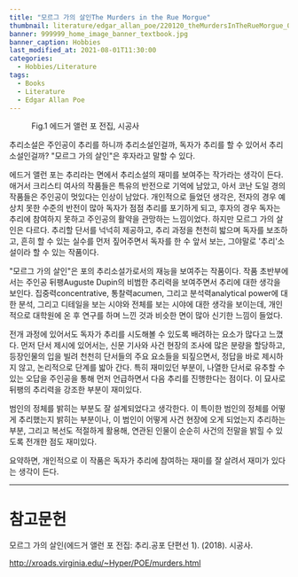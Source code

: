 ```yaml
---
title: "모르그 가의 살인The Murders in the Rue Morgue"
thumbnail: literature/edgar_allan_poe/220120_theMurdersInTheRueMorgue_00.jpg
banner: 999999_home_image_banner_textbook.jpg
banner_caption: Hobbies
last_modified_at: 2021-08-01T11:30:00
categories:
  - Hobbies/Literature
tags:
  - Books
  - Literature
  - Edgar Allan Poe
---
```


<figure class="align-center" style="width: 200px">
  <a href="/assets/images/literature/edgar_allan_poe/220120_EdgarAllanPoe_00.jpg">
  <img src="{{ site.url }}{{ site.baseurl }}/assets/images/literature/edgar_allan_poe/220120_EdgarAllanPoe_00.jpg" alt="">
  </a>
  <figcaption>
  Fig.1 에드거 앨런 포 전집, 시공사
  </figcaption>
</figure>

추리소설은 주인공이 추리를 하니까 추리소설인걸까, 독자가 추리를 할 수 있어서 추리소설인걸까? "모르그 가의 살인"은 후자라고 말할 수 있다.

에드거 앨런 포는 추리라는 면에서 추리소설의 재미를 보여주는 작가라는 생각이 든다. 애거서 크리스티 여사의 작품들은 특유의 반전으로 기억에 남았고, 아서 코난 도일 경의 작품들은 주인공이 멋있다는 인상이 남았다. 개인적으로 들었던 생각은, 전자의 경우 예상치 못한 수준의 반전이 많아 독자가 점점 추리를 포기하게 되고, 후자의 경우 독자는 추리에 참여하지 못하고 주인공의 활약을 관망하는 느낌이었다. 하지만 모르그 가의 살인은 다르다. 추리할 단서를 넉넉히 제공하고, 추리 과정을 천천히 밟으며 독자를 보조하고, 흔히 할 수 있는 실수를 먼저 짚어주면서 독자를 한 수 앞서 보는, 그야말로 '추리'소설이라 할 수 있는 작품이다.

"모르그 가의 살인"은 포의 추리소설가로서의 재능을 보여주는 작품이다. 작품 초반부에서는 주인공 뒤팽Auguste Dupin의 비범한 추리력을 보여주면서 추리에 대한 생각을 보인다. 집중력concentrative, 통찰력acumen, 그리고 분석력analytical power에 대한 분석, 그리고 디테일을 보는 시야와 전체를 보는 시야에 대한 생각을 보이는데, 개인적으로 대학원에 온 후 연구를 하며 느낀 것과 비슷한 면이 많아 신기한 느낌이 들었다.

전개 과정에 있어서도 독자가 추리를 시도해볼 수 있도록 배려하는 요소가 많다고 느꼈다. 먼저 단서 제시에 있어서는, 신문 기사와 사건 현장의 조사에 많은 분량을 할당하고, 등장인물의 입을 빌려 천천히 단서들의 주요 요소들을 되짚으면서, 정답을 바로 제시하지 않고, 논리적으로 단계를 밟아 간다. 특히 재미있던 부분이, 나열한 단서로 유추할 수 있는 오답을 주인공을 통해 먼저 언급하면서 다음 추리를 진행한다는 점이다. 이 묘사로 뒤팽의 추리력을 강조한 부분이 재미있다.

범인의 정체를 밝히는 부분도 잘 설계되었다고 생각한다. 이 특이한 범인의 정체를 어떻게 추리했는지 밝히는 부분이나, 이 범인이 어떻게 사건 현장에 오게 되었는지 추리하는 부분, 그리고 복선도 적절하게 활용해, 연관된 인물이 순순히 사건의 전말을 밝힐 수 있도록 전개한 점도 재미있다.

요약하면, 개인적으로 이 작품은 독자가 추리에 참여하는 재미를 잘 살려서 재미가 있다는 생각이 든다.

---
# 참고문헌

모르그 가의 살인(에드거 앨런 포 전집: 추리.공포 단편선 1). (2018). 시공사.

http://xroads.virginia.edu/~Hyper/POE/murders.html
